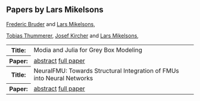 ## Papers by Lars Mikelsons
<table><a href="/proceedings/authors/FredericBruder">Frederic Bruder</a> and <a href="/proceedings/authors/LarsMikelsons">Lars Mikelsons</a>, </td>
</tr>
<tr><th>Title:</th>
<td>Modia and Julia for Grey Box Modeling</td></tr></tr>
<tr><th>Paper:</th>
<td><a href="/abstracts/abstract_1B_2">abstract</a> <a href="/proceedings/papers/Modelica2021session1B_paper2.pdf">full paper</a></td>
</tr>

<a href="/proceedings/authors/TobiasThummerer">Tobias Thummerer</a>, <a href="/proceedings/authors/JosefKircher">Josef Kircher</a> and <a href="/proceedings/authors/LarsMikelsons">Lars Mikelsons</a>, </td>
</tr>
<tr><th>Title:</th>
<td>NeuralFMU: Towards Structural Integration of FMUs into Neural Networks</td></tr></tr>
<tr><th>Paper:</th>
<td><a href="/abstracts/abstract_4A_3">abstract</a> <a href="/proceedings/papers/Modelica2021session4A_paper3.pdf">full paper</a></td>
</tr>
</table>